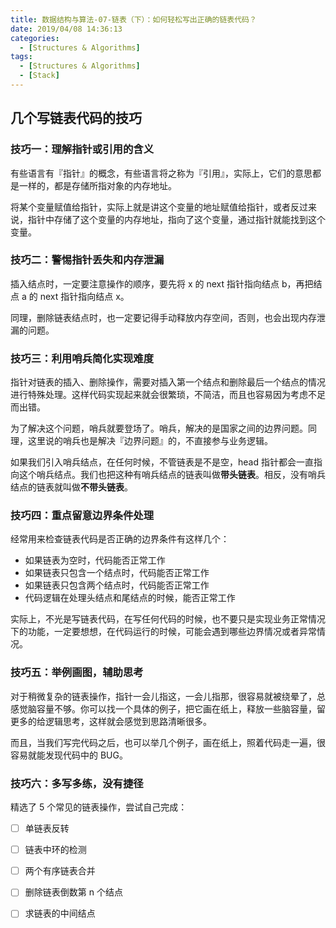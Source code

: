 ```yaml
---
title: 数据结构与算法-07-链表（下）：如何轻松写出正确的链表代码？
date: 2019/04/08 14:36:13
categories:
  - [Structures & Algorithms]
tags:
  - [Structures & Algorithms]
  - [Stack]
---
```


## 几个写链表代码的技巧

<!-- more -->

### 技巧一：理解指针或引用的含义

有些语言有『指针』的概念，有些语言将之称为『引用』，实际上，它们的意思都是一样的，都是存储所指对象的内存地址。

将某个变量赋值给指针，实际上就是讲这个变量的地址赋值给指针，或者反过来说，指针中存储了这个变量的内存地址，指向了这个变量，通过指针就能找到这个变量。

### 技巧二：警惕指针丢失和内存泄漏

插入结点时，一定要注意操作的顺序，要先将 x 的 next 指针指向结点 b，再把结点 a 的 next 指针指向结点 x。

同理，删除链表结点时，也一定要记得手动释放内存空间，否则，也会出现内存泄漏的问题。

### 技巧三：利用哨兵简化实现难度

指针对链表的插入、删除操作，需要对插入第一个结点和删除最后一个结点的情况进行特殊处理。这样代码实现起来就会很繁琐，不简洁，而且也容易因为考虑不足而出错。

为了解决这个问题，哨兵就要登场了。哨兵，解决的是国家之间的边界问题。同理，这里说的哨兵也是解决『边界问题』的，不直接参与业务逻辑。

如果我们引入哨兵结点，在任何时候，不管链表是不是空，head 指针都会一直指向这个哨兵结点。我们也把这种有哨兵结点的链表叫做**带头链表**。相反，没有哨兵结点的链表就叫做**不带头链表**。

### 技巧四：重点留意边界条件处理

经常用来检查链表代码是否正确的边界条件有这样几个：

- 如果链表为空时，代码能否正常工作
- 如果链表只包含一个结点时，代码能否正常工作
- 如果链表只包含两个结点时，代码能否正常工作
- 代码逻辑在处理头结点和尾结点的时候，能否正常工作

实际上，不光是写链表代码，在写任何代码的时候，也不要只是实现业务正常情况下的功能，一定要想想，在代码运行的时候，可能会遇到哪些边界情况或者异常情况。

### 技巧五：举例画图，辅助思考

对于稍微复杂的链表操作，指针一会儿指这，一会儿指那，很容易就被绕晕了，总感觉脑容量不够。你可以找一个具体的例子，把它画在纸上，释放一些脑容量，留更多的给逻辑思考，这样就会感觉到思路清晰很多。

而且，当我们写完代码之后，也可以举几个例子，画在纸上，照着代码走一遍，很容易就能发现代码中的 BUG。

### 技巧六：多写多练，没有捷径

精选了 5 个常见的链表操作，尝试自己完成：

- [ ] 单链表反转
- [ ] 链表中环的检测
- [ ] 两个有序链表合并
- [ ] 删除链表倒数第 n 个结点
- [ ] 求链表的中间结点


